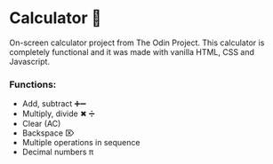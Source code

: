 # Calculator 🔢
On-screen calculator project from The Odin Project. This calculator is completely functional and it was made with vanilla HTML, CSS and Javascript.<br>
### Functions:
- Add, subtract ➕➖
- Multiply, divide ✖ ➗
- Clear (AC)
- Backspace ⌦
- Multiple operations in sequence
- Decimal numbers π

